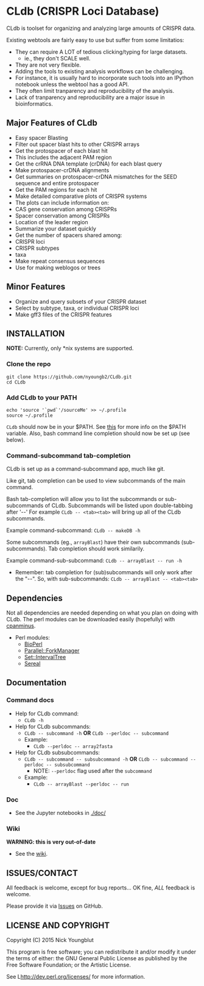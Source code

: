 CLdb (CRISPR Loci Database) 
===========================

CLdb is toolset for organizing and analyzing large amounts of CRISPR data.

Existing webtools are fairly easy to use but suffer from some limitatios:

* They can require A LOT of tedious clicking/typing for large datasets.
  * ie., they don't SCALE well.
* They are not very flexible.
 * Adding the tools to existing analysis workflows can be challenging.
 * For instance, it is usually hard to incorporate such tools into an IPython
notebook unless the webtool has a good API.
* They often limit tranparency and reproducibility of the analysis.
 * Lack of tranparency and reproducibility are a major issue in bioinformatics.


## Major Features of CLdb

* Easy spacer Blasting
 * Filter out spacer blast hits to other CRISPR arrays
 * Get the protospacer of each blast hit
  * This includes the adjacent PAM region
 * Get the crRNA DNA template (crDNA) for each blast query
 * Make protospacer-crDNA alignments
 * Get summaries on protospacer-crDNA mismatches for the SEED sequence 
and entire protospacer
 * Get the PAM regions for each hit
* Make detailed comparative plots of CRISPR systems 
 * The plots can include information on:
  * CAS gene conservation among CRISPRs
  * Spacer conservation among CRISPRs
  * Location of the leader region
* Summarize your dataset quickly
 * Get the number of spacers shared among:
  * CRISPR loci
  * CRISPR subtypes
  * taxa
 * Make repeat consensus sequences
  * Use for making weblogos or trees


## Minor Features

* Organize and query subsets of your CRISPR dataset
 * Select by subtype, taxa, or individual CRISPR loci
* Make gff3 files of the CRISPR features



## INSTALLATION 

__NOTE:__ Currently, only *nix systems are supported.


### Clone the repo

~~~
git clone https://github.com/nyoungb2/CLdb.git
cd CLdb
~~~

### Add CLdb to your PATH 

~~~
echo 'source '`pwd`'/sourceMe' >> ~/.profile
source ~/.profile
~~~

`CLdb` should now be in your $PATH.
See [this](http://kb.iu.edu/data/acar.html) for more info
on the $PATH variable.
Also, bash command line completion should now be set up (see below).

### Command-subcommand tab-completion

CLdb is set up as a command-subcommand app, much like git. 

Like git, tab completion can be used to view subcommands of
the main command.

Bash tab-completion will allow you to list the subcommands
or sub-subcommands of CLdb. Subcommands will be listed
upon double-tabbing after '--' For example `CLdb -- <tab><tab>`
will bring up all of the CLdb subcommands.

Example command-subcommand: `CLdb -- makeDB -h`

Some subcommands (eg., `arrayBlast`) have their own subcommands 
(sub-subcommands). Tab completion should work similarily.

Example command-sub-subcommand: `CLdb -- arrayBlast -- run -h`

* Remember: tab completion for (sub)subcommands will only work after
the "--". So, with sub-subcommands: `CLdb -- arrayBlast -- <tab><tab>`


## Dependencies 

Not all dependencies are needed depending on what you plan
on doing with CLdb. The perl modules can be downloaded easily (hopefully)
with [cpanminus](http://search.cpan.org/~miyagawa/Menlo-1.9001/script/cpanm-menlo).

* Perl modules:
  * [BioPerl](http://www.bioperl.org/wiki/Installing_BioPerl)
  * [Parallel::ForkManager](http://search.cpan.org/~dlux/Parallel-ForkManager-0.7.5/ForkManager.pm)
  * [Set::IntervalTree](http://search.cpan.org/~benbooth/Set-IntervalTree-0.01/lib/Set/IntervalTree.pm)
  * [Sereal](http://search.cpan.org/~yves/Sereal-0.330/lib/Sereal.pm)


## Documentation

### Command docs

* Help for CLdb command:
  * `CLdb -h`
* Help for CLdb subcommands:
  * `CLdb -- subcommand -h` **OR** `CLdb --perldoc -- subcommand`
  * Example: 
    * `CLdb --perldoc -- array2fasta`
* Help for CLdb subsubcommands:
  * `CLdb -- subcommand -- subsubcommand -h` **OR** `CLdb -- subcommand --perldoc -- subsubcommand`
    * NOTE: `--perldoc` flag used after the `subcommand`
  * Example: 
    * `CLdb -- arrayBlast --perldoc -- run`

### Doc

* See the Jupyter notebooks in [./doc/](./doc/Setup.ipynb)

### Wiki

**WARNING: this is very out-of-date**

* See the [wiki](https://github.com/nyoungb2/CLdb/wiki).


## ISSUES/CONTACT

All feedback is welcome, except for bug reports... 
OK fine, *ALL* feedback is welcome.

Please provide it via [Issues](https://github.com/nyoungb2/CLdb/issues) on GitHub.

## LICENSE AND COPYRIGHT

Copyright (C) 2015 Nick Youngblut

This program is free software; you can redistribute it and/or modify it
under the terms of either: the GNU General Public License as published
by the Free Software Foundation; or the Artistic License.

See L<http://dev.perl.org/licenses/> for more information.
